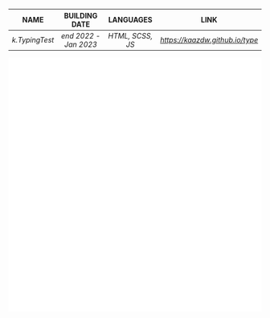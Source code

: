 <div align=center>

  | **NAME** | **BUILDING DATE** | **LANGUAGES** | **LINK** |
  |:--------:|:-----------------:|:-------------:|:--------:|
  |*k.TypingTest*|*end 2022 - Jan 2023*|*HTML, SCSS, JS*|*<a href="https://kaazdw.github.io/type/" target="_blank">https://kaazdw.github.io/type</a>*|


  <img src="https://github.com/KaazDW/TypingTest/blob/main/assets/discord.png">
</div>